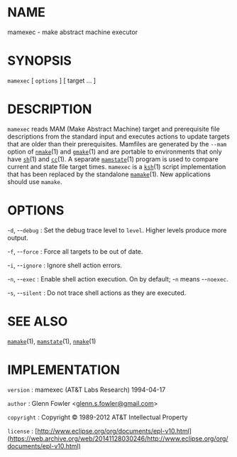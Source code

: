 # NAME

mamexec - make abstract machine executor

# SYNOPSIS

`mamexec` \[ `options` \] \[ target ... \]

# DESCRIPTION

`mamexec` reads MAM (Make Abstract Machine) target and prerequisite
file descriptions from the standard input and executes actions to update
targets that are older than their prerequisites. Mamfiles are generated
by the `--mam` option of
[`nmake`](/web/20141128030246/http://www2.research.att.com/~astopen/man/man1/nmake.html)(1)
and
[`gmake`](/web/20141128030246/http://www2.research.att.com/~astopen/man/man1/gmake.html)(1)
and are portable to environments that only have
[`sh`](/web/20141128030246/http://www2.research.att.com/~astopen/man/man1/sh.html)(1)
and
[`cc`](/web/20141128030246/http://www2.research.att.com/~astopen/man/man1/cc.html)(1).
A separate
[`mamstate`](/web/20141128030246/http://www2.research.att.com/~astopen/man/man1/mamstate.html)(1)
program is used to compare current and state file target times.
`mamexec` is a
[`ksh`](/web/20141128030246/http://www2.research.att.com/~astopen/man/man1/ksh.html)(1)
script implementation that has been replaced by the standalone
[`mamake`](/web/20141128030246/http://www2.research.att.com/~astopen/man/man1/mamake.html)(1).
New applications should use `mamake`.

# OPTIONS

-`d`, --`debug`
:   Set the debug trace level to `level`. Higher levels produce
    more output.

-`f`, --`force`
:   Force all targets to be out of date.

-`i`, --`ignore`
:   Ignore shell action errors.

-`n`, --`exec`
:   Enable shell action execution. On by default; -`n` means
    --`noexec`.

-`s`, --`silent`
:   Do not trace shell actions as they are executed.

# SEE ALSO

[`mamake`](/web/20141128030246/http://www2.research.att.com/~astopen/man/man1/mamake.html)(1),
[`mamstate`](/web/20141128030246/http://www2.research.att.com/~astopen/man/man1/mamstate.html)(1),
[`nmake`](/web/20141128030246/http://www2.research.att.com/~astopen/man/man1/nmake.html)(1)

# IMPLEMENTATION

`version`
:   mamexec (AT&T Labs Research) 1994-04-17

`author`
:   Glenn Fowler
    &lt;[glenn.s.fowler@gmail.com](https://web.archive.org/web/20141128030246/mailto:glenn.s.fowler@gmail.com)&gt;

`copyright`
:   Copyright © 1989-2012 AT&T Intellectual Property

`license`
:   [http://www.eclipse.org/org/documents/epl-v10.html](https://web.archive.org/web/20141128030246/http://www.eclipse.org/org/documents/epl-v10.html)


